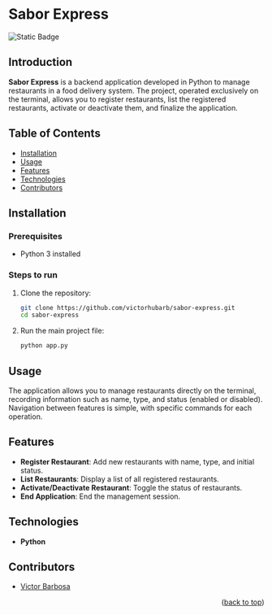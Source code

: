 # Sabor Express <a name="readme-top"></a>
![Static Badge](https://img.shields.io/badge/status-completed-green?style=for-the-badge)

## Introduction
**Sabor Express** is a backend application developed in Python to manage restaurants in a food delivery system. The project, operated exclusively on the terminal, allows you to register restaurants, list the registered restaurants, activate or deactivate them, and finalize the application.

## Table of Contents
- [Installation](#installation)
- [Usage](#usage)
- [Features](#features)
- [Technologies](#technologies)
- [Contributors](#contributors)

## Installation

### Prerequisites
- Python 3 installed

### Steps to run
1. Clone the repository:
   ```bash
   git clone https://github.com/victorhubarb/sabor-express.git
   cd sabor-express
   ```
2. Run the main project file:
   ```bash
   python app.py
   ```

## Usage
The application allows you to manage restaurants directly on the terminal, recording information such as name, type, and status (enabled or disabled). Navigation between features is simple, with specific commands for each operation.

## Features
- **Register Restaurant**: Add new restaurants with name, type, and initial status.
- **List Restaurants**: Display a list of all registered restaurants.
- **Activate/Deactivate Restaurant**: Toggle the status of restaurants.
- **End Application**: End the management session.

## Technologies
- **Python**

## Contributors
- [Victor Barbosa](https://github.com/victorhubarb)
<p align="right">(<a href="#readme-top">back to top</a>)</p>

